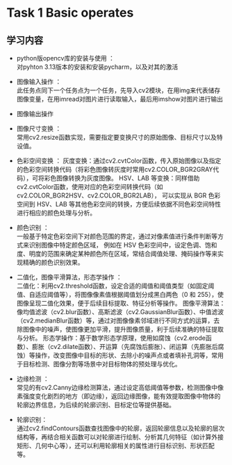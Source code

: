 # Task 1 Basic operates

## 学习内容

- python版opencv库的安装与使用 ：           
对pyhton 3.13版本的安装和安装pycharm，以及对其的激活
  
- 图像输入操作 ：                                                                                                                                  
此任务点同下一个任务点为一个任务，先导入cv2模块，在用img来代表储存图像变量，在用imread对图片进行读取输入，最后用imshow对图片进行输出
- 图像输出操作
  
- 图像尺寸变换 ：                             
常用cv2.resize函数实现，需要指定要变换尺寸的原始图像、目标尺寸以及特设值。
  
- 色彩空间变换 ：
灰度变换：通过cv2.cvtColor函数，传入原始图像以及指定的色彩空间转换代码（将彩色图像转灰度时常用cv2.COLOR_BGR2GRAY代码），可将彩色图像转换为灰度图像。
HSV、LAB 等变换：同样借助cv2.cvtColor函数，使用对应的色彩空间转换代码（如cv2.COLOR_BGR2HSV、cv2.COLOR_BGR2LAB），
可以实现从 BGR 色彩空间到 HSV、LAB 等其他色彩空间的转换，方便后续依据不同色彩空间特性进行相应的颜色处理与分析。
  
- 颜色识别 ：                                                                                                          
一般基于特定色彩空间下对颜色范围的界定，通过对像素值进行条件判断等方式来识别图像中特定颜色区域，
例如在 HSV 色彩空间中，设定色调、饱和度、明度的范围来确定某种颜色所在区域，常结合阈值处理、掩码操作等来实现精确的颜色识别效果。
  
- 二值化，图像平滑算法，形态学操作 ：                                                                 
二值化：利用cv2.threshold函数，设定合适的阈值和阈值类型（如固定阈值、自适应阈值等），将图像像素值根据阈值划分成黑白两色（0 和 255），使图像呈现二值化效果，便于后续目标提取、特征分析等操作。
图像平滑算法：像均值滤波（cv2.blur函数）、高斯滤波（cv2.GaussianBlur函数）、中值滤波（cv2.medianBlur函数）等，通过对图像像素邻域进行不同方式的运算，去除图像中的噪声，使图像更加平滑，提升图像质量，利于后续准确的特征提取与分析。
形态学操作：基于数学形态学原理，使用如腐蚀（cv2.erode函数）、膨胀（cv2.dilate函数）、开运算（先腐蚀后膨胀）、闭运算（先膨胀后腐蚀）等操作，改变图像中目标的形状、去除小的噪声点或者填补孔洞等，常用于目标检测、图像分割等场景中对目标物体的预处理与优化。
  
- 边缘检测 ：                                                                                                                                 
常见的有cv2.Canny边缘检测算法，通过设定高低阈值等参数，检测图像中像素强度变化剧烈的地方（即边缘），返回边缘图像，能有效提取图像中物体的轮廓边界信息，为后续的轮廓识别、目标定位等提供基础。
  
- 轮廓识别：                                                                                                           
通过cv2.findContours函数查找图像中的轮廓，返回轮廓信息以及轮廓的层次结构等，再结合相关函数可以对轮廓进行绘制、分析其几何特征（如计算外接矩形、几何中心等），还可以利用轮廓相关的属性进行目标识别、形状匹配等。  